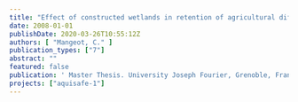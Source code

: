 ```yaml
---
title: "Effect of constructed wetlands in retention of agricultural diffuse pollution – two case studies in Brittany (France)"
date: 2008-01-01
publishDate: 2020-03-26T10:55:12Z
authors: [ "Mangeot, C." ]
publication_types: ["7"]
abstract: ""
featured: false
publication: ' Master Thesis. University Joseph Fourier, Grenoble, France'
projects: ["aquisafe-1"]
---
```


